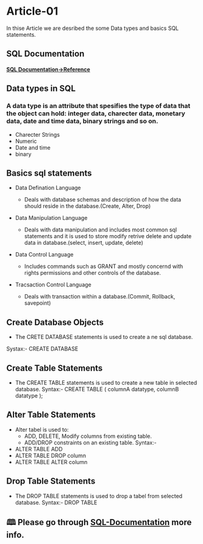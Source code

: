 
# Article-01 
In thise Article we are desribed the some Data types and basics SQL statements.


## SQL Documentation 

#### [SQL Documentation->Reference](https://dev.mysql.com/doc/)




## Data types in SQL
### A data type is an attribute that spesifies the type of data that the object can hold: integer data, charecter data, monetary data, date and time data, binary strings and so on.
 * Charecter Strings
 * Numeric
 * Date and time
 * binary

## Basics sql statements
 * Data Defination Language
    * Deals with database schemas and description of how the  data should reside in the database.(Create, Alter, Drop)

* Data Manipulation Language
    * Deals with data manipulation and includes most common sql statements and it is used to store modify retrive delete and update data in database.(select, insert, update, delete)

* Data Control Language
    * Includes commands such as GRANT and mostly concernd with rights permissions and other controls of the database.

* Tracsaction Control Language
    * Deals with transaction within a database.(Commit, Rollback, savepoint)

## Create Database Objects
  * The CRETE DATABASE statements is used to create a ne sql database.

  Systax:- CREATE DATABASE <database-name>

## Create Table Statements
  * The CREATE TABLE statements is used to create a new table in selected database.
  Syntax:- CREATE TABLE <table-name>(
      columnA datatype,
      columnB datatype
  );

## Alter Table Statements
  * Alter tabel is used to:
    * ADD, DELETE, Modify columns from existing table.
    * ADD/DROP constraints on an existing table.
Syntax:-
 * ALTER TABLE <table-name> ADD <column-name> <data-type>
 * ALTER TABLE DROP column <column-name>
 * ALTER TABLE <table-name> ALTER column <column-name> <data-type>
     
## Drop Table Statements
  * The DROP TABLE statements is used to drop a tabel from selected database.
Syntax:-  DROP TABLE <table-name>






## 🕮 Please go through [SQL-Documentation](https://learn.microsoft.com/en-us/sql/t-sql/language-reference?view=sql-server-ver16) more info.
